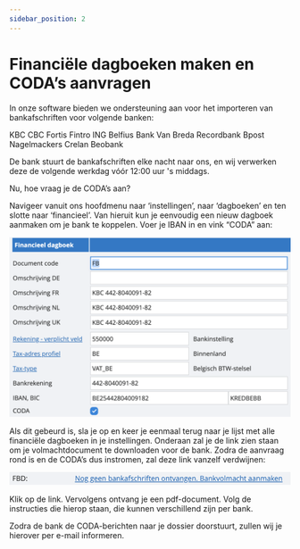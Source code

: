 ```yaml
---
sidebar_position: 2
---
```


# Financiële dagboeken maken en CODA’s aanvragen

In onze software bieden we ondersteuning aan voor het importeren van bankafschriften voor volgende banken:

KBC
CBC
Fortis
Fintro
ING
Belfius
Bank Van Breda
Recordbank
Bpost
Nagelmackers
Crelan
Beobank


De bank stuurt de bankafschriften elke nacht naar ons, en wij verwerken deze de volgende werkdag vóór 12:00 uur 's middags.

Nu, hoe vraag je de CODA’s aan? 

Navigeer vanuit ons hoofdmenu naar ‘instellingen’, naar ‘dagboeken’ en ten slotte naar ‘financieel’. Van hieruit kun je eenvoudig een nieuw dagboek aanmaken om je bank te koppelen. Voer je IBAN in en vink “CODA” aan: 

![alt text](image-4.png)

Als dit gebeurd is, sla je op en keer je eenmaal terug naar je lijst met alle financiële dagboeken in je instellingen. Onderaan zal je de link zien staan om je volmachtdocument te downloaden voor de bank. Zodra de aanvraag rond is en de CODA’s dus instromen, zal deze link vanzelf verdwijnen: 

![alt text](image-5.png)

Klik op de link. Vervolgens ontvang je een pdf-document. Volg de instructies die hierop staan, die kunnen verschillend zijn per bank.

Zodra de bank de CODA-berichten naar je dossier doorstuurt, zullen wij je hierover per e-mail informeren.